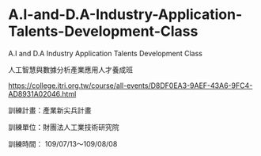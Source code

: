 # A.I-and-D.A-Industry-Application-Talents-Development-Class
A.I and D.A Industry Application Talents Development Class

人工智慧與數據分析產業應用人才養成班

https://college.itri.org.tw/course/all-events/D8DF0EA3-9AEF-43A6-9FC4-AD8931A02046.html

訓練計畫：產業新尖兵計畫

訓練單位：財團法人工業技術研究院

訓練時間： 109/07/13～109/08/08
